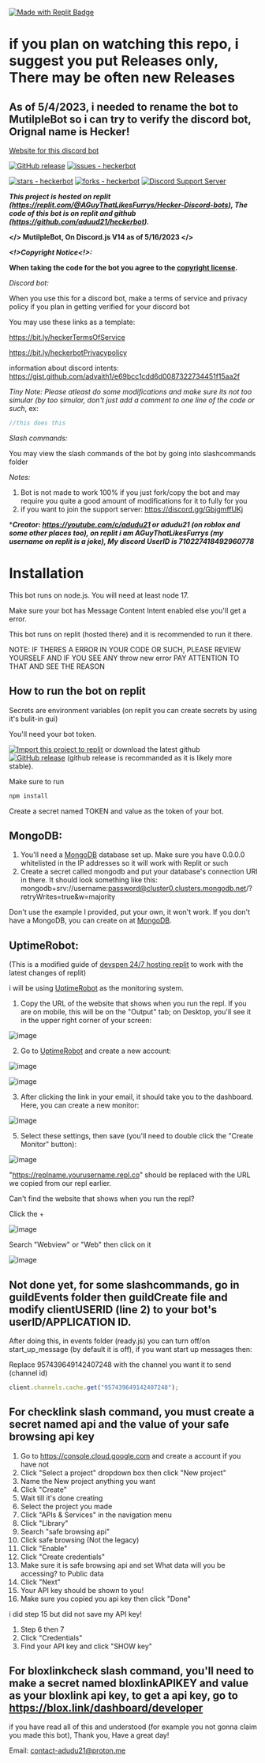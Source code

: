 [![Made with Replit Badge](https://replit.com/badge?caption=Made%20with%20Replit)](https://replit.com/github/aduud21/heckerbot)

# if you plan on watching this repo, i suggest you put Releases only, There may be often new Releases

## As of 5/4/2023, i needed to rename the bot to MutilpleBot so i can try to verify the discord bot, Orignal name is Hecker!

[Website for this discord bot](https://hecker-discord-bot-website.aguythatlikesfurrys.repl.co)

[![GitHub release](https://img.shields.io/github/release/aduud21/heckerbot?include_prereleases=&sort=semver)](https://github.com/aduud21/heckerbot/releases/)
[![issues - heckerbot](https://img.shields.io/github/issues/aduud21/heckerbot)](https://github.com/aduud21/heckerbot/issues)

[![stars - heckerbot](https://img.shields.io/github/stars/aduud21/heckerbot?style=social)](https://github.com/aduud21/heckerbot)
[![forks - heckerbot](https://img.shields.io/github/forks/aduud21/heckerbot?style=social)](https://github.com/aduud21/heckerbot)
[![Discord Support Server](https://img.shields.io/badge/Discord_Support_Server-black?logo=discord)](https://discord.gg/YSEB7PnHVV)

**_This project is hosted on replit (https://replit.com/@AGuyThatLikesFurrys/Hecker-Discord-bots), The code of this bot is on replit and github (https://github.com/aduud21/heckerbot)._**

**</> MutilpleBot, On Discord.js V14 as of 5/16/2023 </>**

**_<!>Copyright Notice<!>:_**

**When taking the code for the bot you agree to the [copyright license](/LICENSE).**

_Discord bot:_

When you use this for a discord bot, make a terms of service and privacy policy if you plan in getting verified for your discord bot

You may use these links as a template:

https://bit.ly/heckerTermsOfService

https://bit.ly/heckerbotPrivacypolicy

information about discord intents:
https://gist.github.com/advaith1/e69bcc1cdd6d0087322734451f15aa2f

_Tiny Note: Please atleast do some modifications and make sure its not too simular (by too simular, don't just add a comment to one line of the code or such_, ex:

```js
//this does this
```

_Slash commands:_

You may view the slash commands of the bot by going into slashcommands folder

_Notes:_

1. Bot is not made to work 100% if you just fork/copy the bot and may require you quite a good amount of modifications for it to fully for you
2. if you want to join the support server: https://discord.gg/GbjgmffUKj

\***_Creator:
https://youtube.com/c/adudu21 or adudu21 (on roblox and some other places too), on replit i am AGuyThatLikesFurrys (my username on replit is a joke), My discord UserID is 710227418492960778_**

# Installation

This bot runs on node.js. You will need at least node 17.

Make sure your bot has Message Content Intent enabled else you'll get a error.

This bot runs on replit (hosted there) and it is recommended to run it there.

NOTE: IF THERES A ERROR IN YOUR CODE OR SUCH, PLEASE REVIEW YOURSELF AND IF YOU SEE ANY throw new error PAY ATTENTION TO THAT AND SEE THE REASON

## How to run the bot on replit
Secrets are environment variables (on replit you can create secrets by using it's bulit-in gui)

You'll need your bot token.

[![Import this project to replit](https://replit.com/badge?caption=Import%20this%20project%20to%20Replit)](https://replit.com/github/aduud21/heckerbot) or download the latest github [![GitHub release](https://img.shields.io/github/release/aduud21/heckerbot?include_prereleases=&sort=semver)](https://github.com/aduud21/heckerbot/releases/) (github release is recommanded as it is likely more stable).

Make sure to run

```js
npm install
```

Create a secret named TOKEN and value as the token of your bot.

## MongoDB:
1. You'll need a [MongoDB](https://mongodb.com/) database set up. Make sure you have 0.0.0.0 whitelisted in the IP addresses so it will work with Replit or such
2. Create a secret called mongodb and put your database's connection URI in there. It should look something like this: mongodb+srv://username:password@cluster0.clusters.mongodb.net/?retryWrites=true&w=majority

Don't use the example I provided, put your own, it won't work. If you don't have a MongoDB, you can create on at [MongoDB](https://mongodb.com/).

## UptimeRobot:
(This is a modified guide of [devspen 24/7 hosting replit](https://github.com/DevSpen/24-7_hosting_replit#uptimerobot) to work with the latest changes of replit)

i will be using [UptimeRobot](https://uptimerobot.com/) as the monitoring system.

1. Copy the URL of the website that shows when you run the repl. If you are on mobile, this will be on the "Output" tab; on Desktop, you'll see it in the upper right corner of your screen:
  
![image](https://github.com/aduud21/heckerbot/assets/74877817/196f358e-41cd-4df9-a996-e027bbf895ac)

2. Go to [UptimeRobot](https://uptimerobot.com/) and create a new account:

![image](https://github.com/aduud21/heckerbot/assets/74877817/7902cd0d-69a4-44ed-a4b3-01feddacb653)

![image](https://github.com/aduud21/heckerbot/assets/74877817/fc1d205f-0902-45ac-a53b-aa1e61caaff2)

3. After clicking the link in your email, it should take you to the dashboard. Here, you can create a new monitor:

![image](https://github.com/aduud21/heckerbot/assets/74877817/86e34381-624a-452a-afd8-720100602aa5)

5. Select these settings, then save (you'll need to double click the "Create Monitor" button):

![image](https://github.com/aduud21/heckerbot/assets/74877817/9d75012d-18da-4d96-a265-7f1f2ffacfb4)

"https://replname.yourusername.repl.co" should be replaced with the URL we copied from our repl earlier.

Can't find the website that shows when you run the repl?

Click the +

![image](https://github.com/aduud21/heckerbot/assets/74877817/f795de55-300f-404b-a47a-40fcfdcb1311)

Search "Webview" or "Web" then click on it

![image](https://github.com/aduud21/heckerbot/assets/74877817/92ebf5f7-2bf7-4d1f-a4a6-5ddadbf16910)


## Not done yet, for some slashcommands, go in guildEvents folder then guildCreate file and modify clientUSERID (line 2) to your bot's userID/APPLICATION ID.

After doing this, in events folder (ready.js) you can turn off/on start_up_message (by default it is off), if you want start up messages then:

Replace 957439649142407248 with the channel you want it to send (channel id)

```js
client.channels.cache.get("957439649142407248");
```

## For checklink slash command, you must create a secret named api and the value of your safe browsing api key

1. Go to https://console.cloud.google.com and create a account if you have not
2. Click "Select a project" dropdown box then click "New project"
3. Name the New project anything you want
4. Click "Create"
5. Wait till it's done creating
6. Select the project you made
7. Click "APIs & Services" in the navigation menu
8. Click "Library"
9. Search "safe browsing api"
10. Click safe browsing (Not the legacy)
11. Click "Enable"
12. Click "Create credentials"
13. Make sure it is safe browsing api and set What data will you be accessing? to Public data
14. Click "Next"
15. Your API key should be shown to you!
16. Make sure you copied you api key then click "Done"

i did step 15 but did not save my API key!

1. Step 6 then 7
2. Click "Credentials"
3. Find your API key and click "SHOW key"

## For bloxlinkcheck slash command, you'll need to make a secret named bloxlinkAPIKEY and value as your bloxlink api key, to get a api key, go to https://blox.link/dashboard/developer

if you have read all of this and understood (for example you not gonna claim you made this bot), Thank you, Have a great day!

Email: contact-adudu21@proton.me
